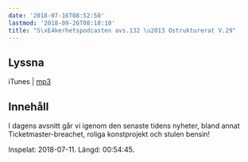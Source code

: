 ```yaml
---
date: '2018-07-16T08:52:50'
lastmod: '2018-09-26T08:18:10'
title: "S\xE4kerhetspodcasten avs.132 \u2013 Ostrukturerat V.29"
---
```

## Lyssna

iTunes \| [mp3](http://traffic.libsyn.com/sakerhetspodcasten/Ostrukturerat_v.28.mp3)

## Innehåll

I dagens avsnitt går vi igenom den senaste tidens nyheter, bland annat Ticketmaster-breachet,
roliga konstprojekt och stulen bensin!

Inspelat: 2018-07-11. Längd: 00:54:45.

